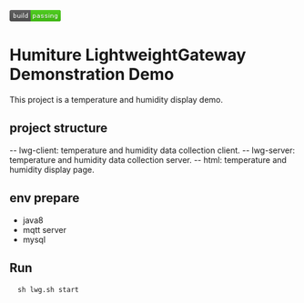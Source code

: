 [![Build Status](https://raw.githubusercontent.com/aiceflower/assets/master/img/build-passing.png)](https://www.kinsanity.cn/view)

# Humiture LightweightGateway Demonstration Demo
  This project is a temperature and humidity display demo.
  
## project structure
  -- lwg-client: temperature and humidity data collection client.
  -- lwg-server: temperature and humidity data collection server.
  -- html: temperature and humidity display page.
  
## env prepare
  - java8
  - mqtt server
  - mysql 

## Run
```
  sh lwg.sh start
```
  

  
